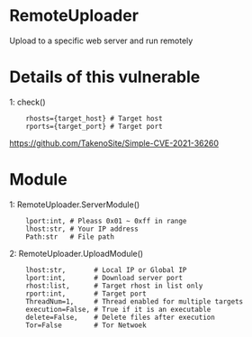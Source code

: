 # RemoteUploader

Upload to a specific web server and run remotely

# Details of this vulnerable
        
1: check()

        rhosts={target_host} # Target host
        rports={target_port} # Target port
                
https://github.com/TakenoSite/Simple-CVE-2021-36260
       


# Module

1: RemoteUploader.ServerModule()

        lport:int, # Pleass 0x01 ~ 0xff in range  
        lhost:str, # Your IP address 
        Path:str   # File path


2: RemoteUploader.UploadModule()

        lhost:str,       # Local IP or Global IP
        lport:int,       # Download server port
        rhost:list,      # Target rhost in list only 
        rport:int,       # Target port
        ThreadNum=1,     # Thread enabled for multiple targets
        execution=False, # True if it is an executable 
        delete=False,    # Delete files after execution
        Tor=False        # Tor Netwoek 
        
